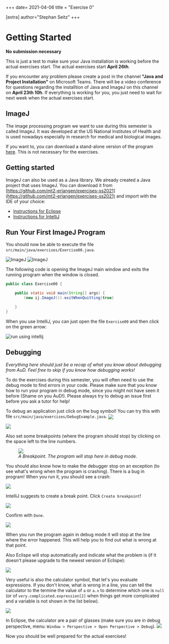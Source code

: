 +++
date= 2021-04-06
title = "Exercise 0"

[extra]
author="Stephan Seitz"
+++


# Getting Started

**No submission necessary**


This is just a test to make sure your Java installation is working before the actual exercises start.
The actual exercises start **April 26th**.

If you encounter any problem please create a post in the channel **"Java and Project Installation"** on Microsoft Teams.
There will be a video conference for questions regarding the installtion of Java and ImageJ on this channel on **April 23th 10h**.
If everything is working for you, you just need to wait for next week when the actual exercises start.

## ImageJ

The image processing program we want to use during this semester is called ImageJ.
It was developed at the US National Institutes of Health and is used nowadays especially in research 
for medical and biological images.

If you want to, you can download a stand-alone version of the program [here](https://fiji.sc/).
This is not necessary for the exercises.

## Getting started

ImageJ can also be used as a Java library.
We already created a Java project that uses ImageJ.
You can download it from [https://github.com/mt2-erlangen/exercises-ss2021](https://github.com/mt2-erlangen/exercises-ss2021)
and import with the IDE of your choice:


 - [Instructions for Eclipse](../import_eclipse)
 - [Instructions for IntelliJ](../import_intellij)


## Run Your First ImageJ Program

You should now be able to execute the file `src/main/java/exercises/Exercise00.java`.

![ImageJ](../import_eclipse/run.png)
![ImageJ](../import_eclipse/imagej.png)

The following code is opening the ImageJ main window and exits the running program when the window is closed.

```java
public class Exercise00 {

    public static void main(String[] args) {
        (new ij.ImageJ()).exitWhenQuitting(true)

    }
}
```

 When you use IntelliJ, you can just open the file `Exercise00` and then click on the green
 arrow:

 ![run using intellij](../run_intellij.png)

## Debugging

<i>Everything here should just be a recap of what you know about debugging from AuD. Feel free to skip if you know how debugging works!</i>

To do the exercises during this semester, you will often need to use the debug mode to find errors in your code.
Please make sure that you know how to run your program in debug mode, since you might not have seen it before (Shame on you AuD!).
Please always try to debug an issue first before you ask a tutor for help!

To debug an application just click on the bug symbol! You can try this with file `src/main/java/exercises/DebugExample.java`.
<img align="center" src="../debug_intellj.png" ></td>

<img align="center" src="../debug_eclipse.png" ></td>

Also set some breakpoints (where the program should stop) by clicking on the space left to the line numbers.

<figure>
<img align="center" src="../eclipse_breakpoint.png" ></td>
<figcaption><i>A Breakpoint. The program will stop here in debug mode.</i></figcaption>
</figure>


You should also know how to make the debugger stop on an exception (to see what's wrong when the program is crashing).
There is a bug in program! When you run it, you should see a crash:

![](../exception_breakpoint_intellj.png)

IntelliJ suggests to create a break point. Click `Create breakpoint`!

![](../exception_breakpoint_intellij2.png)

Confirm with `Done`.

![](../exception_breakpoint_intellij3.png)

When you run the program again in debug mode it will stop at the line where the error happened.
This will help you to find out what is wrong at that point.

Also Eclispe will stop automatically and indicate what the problem is (if it doesn't please upgrade to the newest version of Eclispe):

![](../exception_breakpoint_eclipse.png)

Very useful is also the calculator symbol, that let's you evaluate expressions.
If you don't know, what is wrong in a line, you can tell the calculator to the termine the value of `a` or `a.x` to determine which one
is `null` (or of `very.complicated.expression[2]` when things get more complicated and a variable is not shown in the list below).

![](../intellij_calculator.png)

In Eclipse, the calculator are a pair of glasses (make sure you are in debug perspective, menu: `Window > Perspective > Open Perspective > Debug`).
![](../eclipse_watches.png)


Now you should be well prepared for the actual exercises!
